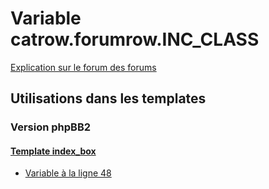 # Variable catrow.forumrow.INC_CLASS
[Explication sur le forum des forums](http://forum.forumactif.com/t294113-listing-des-variables#catrow.forumrow.INC_CLASS)

## Utilisations dans les templates

### Version phpBB2

#### [Template index_box](subsilver/index_box.md)
* [Variable à la ligne 48](../subsilver/index_box.tpl#L48)